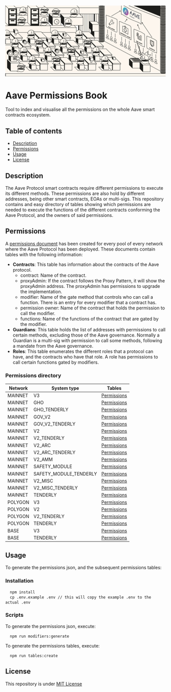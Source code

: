 
![Aave Permissions Book](./permissions_banner.jpg)
# Aave Permissions Book

Tool to index and visualise all the permissions on the whole Aave smart contracts ecosystem.

## Table of contents
- [Description](#Description)
- [Permissions](#Permissions)
- [Usage](#Usage)
- [License](#License)

## Description

The Aave Protocol smart contracts require different permissions to execute its different methods. These permissions are also hold by different addresses, being other smart contracts, EOAs or multi-sigs.
This repository contains and easy directory of tables showing which permissions are needed to execute the functions of the different contracts conforming the Aave Protocol, and the owners of said permissions.


## Permissions

A [permissions document](./out) has been created for every pool of every network where the Aave Protocol has been deployed. 
These documents contain tables with the following information:
- **Contracts**: This table has information about the contracts of the Aave protocol.
  - contract: Name of the contract.
  - proxyAdmin: If the contract follows the Proxy Pattern, it will show the proxyAdmin address. The proxyAdmin has permissions to upgrade the implementation.
  - modifier: Name of the gate method that controls who can call a function. There is an entry for every modifier that a contract has.
  - permission owner: Name of the contract that holds the permission to call the modifier.
  - functions: Name of the functions of the contract that are gated by the modifier.
- **Guardians**: This table holds the list of addresses with permissions to call certain methods, excluding those of the Aave governance. Normally a Guardian is a multi-sig with permission to call some methods, following a mandate from the Aave governance.  
- **Roles**: This table enumerates the different roles that a protocol can have, and the contracts who have that role. A role has permissions to call certain functions gated by modifiers.

### Permissions directory
| Network |System type |Tables |
|----------|----------|----------|
|  MAINNET |  V3 |  [Permissions](./out/MAINNET-V3.md#contracts) | |--------|--------|--------|
|  MAINNET |  GHO |  [Permissions](./out/MAINNET-GHO.md#contracts) | |--------|--------|--------|
|  MAINNET |  GHO_TENDERLY |  [Permissions](./out/MAINNET-GHO_TENDERLY.md#contracts) | |--------|--------|--------|
|  MAINNET |  GOV_V2 |  [Permissions](./out/MAINNET-GOV_V2.md#contracts) | |--------|--------|--------|
|  MAINNET |  GOV_V2_TENDERLY |  [Permissions](./out/MAINNET-GOV_V2_TENDERLY.md#contracts) | |--------|--------|--------|
|  MAINNET |  V2 |  [Permissions](./out/MAINNET-V2.md#contracts) | |--------|--------|--------|
|  MAINNET |  V2_TENDERLY |  [Permissions](./out/MAINNET-V2_TENDERLY.md#contracts) | |--------|--------|--------|
|  MAINNET |  V2_ARC |  [Permissions](./out/MAINNET-V2_ARC.md#contracts) | |--------|--------|--------|
|  MAINNET |  V2_ARC_TENDERLY |  [Permissions](./out/MAINNET-V2_ARC_TENDERLY.md#contracts) | |--------|--------|--------|
|  MAINNET |  V2_AMM |  [Permissions](./out/MAINNET-V2_AMM.md#contracts) | |--------|--------|--------|
|  MAINNET |  SAFETY_MODULE |  [Permissions](./out/MAINNET-SAFETY_MODULE.md#contracts) | |--------|--------|--------|
|  MAINNET |  SAFETY_MODULE_TENDERLY |  [Permissions](./out/MAINNET-SAFETY_MODULE_TENDERLY.md#contracts) | |--------|--------|--------|
|  MAINNET |  V2_MISC |  [Permissions](./out/MAINNET-V2_MISC.md#contracts) | |--------|--------|--------|
|  MAINNET |  V2_MISC_TENDERLY |  [Permissions](./out/MAINNET-V2_MISC_TENDERLY.md#contracts) | |--------|--------|--------|
|  MAINNET |  TENDERLY |  [Permissions](./out/MAINNET-TENDERLY.md#contracts) | |--------|--------|--------|
|  POLYGON |  V3 |  [Permissions](./out/POLYGON-V3.md#contracts) | |--------|--------|--------|
|  POLYGON |  V2 |  [Permissions](./out/POLYGON-V2.md#contracts) | |--------|--------|--------|
|  POLYGON |  V2_TENDERLY |  [Permissions](./out/POLYGON-V2_TENDERLY.md#contracts) | |--------|--------|--------|
|  POLYGON |  TENDERLY |  [Permissions](./out/POLYGON-TENDERLY.md#contracts) | |--------|--------|--------|
|  BASE |  V3 |  [Permissions](./out/BASE-V3.md#contracts) | |--------|--------|--------|
|  BASE |  TENDERLY |  [Permissions](./out/BASE-TENDERLY.md#contracts) | |--------|--------|--------|
       
    
## Usage

To generate the permissions json, and the subsequent permissions tables:

### Installation

```
  npm install
  cp .env.example .env // this will copy the example .env to the actual .env
```

### Scripts

To generate the permissions json, execute:
```
  npm run modifiers:generate
```

To generate the permissions tables, execute:
```
  npm run tables:create
```



## License
This repository is under [MIT License](./LICENSE)
